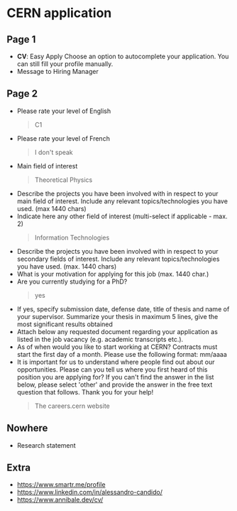 # CERN application

## Page 1

- **CV**: Easy Apply
  Choose an option to autocomplete your application. You can still fill your profile manually.
- Message to Hiring Manager

## Page 2

- Please rate your level of English
  > C1
- Please rate your level of French
  > I don't speak
- Main field of interest
  > Theoretical Physics
- Describe the projects you have been involved with in respect to your main field of interest.
  Include any relevant topics/technologies you have used. (max 1440 chars)
- Indicate here any other field of interest (multi-select if applicable - max. 2)
  > Information Technologies
- Describe the projects you have been involved with in respect to your secondary fields of interest.
  Include any relevant topics/technologies you have used. (max. 1440 chars)
- What is your motivation for applying for this job (max. 1440 char.)
- Are you currently studying for a PhD?
  > yes
- If yes, specify submission date, defense date, title of thesis and name of your supervisor.
  Summarize your thesis in maximum 5 lines, give the most significant results obtained
- Attach below any requested document regarding your application as listed in the job vacancy (e.g. academic transcripts etc.).
- As of when would you like to start working at CERN? Contracts must start the first day of a month.
  Please use the following format: mm/aaaa
- It is important for us to understand where people find out about our
  opportunities. Please can you tell us where you first heard of this position
  you are applying for? If you can't find the answer in the list below, please
  select 'other' and provide the answer in the free text question that follows.
  Thank you for your help!
  > The careers.cern website

## Nowhere

- Research statement

## Extra

- https://www.smartr.me/profile
- https://www.linkedin.com/in/alessandro-candido/
- https://www.annibale.dev/cv/
